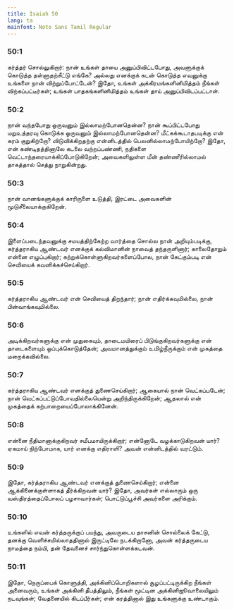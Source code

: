 ```yaml
---
title: Isaiah 50
lang: ta
mainfont: Noto Sans Tamil Regular
---
```


###  50:1

கர்த்தர் சொல்லுகிறார்: நான் உங்கள் தாயை அனுப்பிவிட்டபோது, அவளுக்குக் கொடுத்த தள்ளுதற்சீட்டு எங்கே? அல்லது எனக்குக் கடன் கொடுத்த எவனுக்கு உங்களை நான் விற்றுப்போட்டேன்? இதோ, உங்கள் அக்கிரமங்களினிமித்தம் நீங்கள் விற்கப்பட்டீர்கள்; உங்கள் பாதகங்களினிமித்தம் உங்கள் தாய் அனுப்பிவிடப்பட்டாள்.

###  50:2

நான் வந்தபோது ஒருவனும் இல்லாமற்போனதென்ன? நான் கூப்பிட்டபோது மறுஉத்தரவு கொடுக்க ஒருவனும் இல்லாமற்போனதென்ன? மீட்கக்கூடாதபடிக்கு என் கரம் குறுகிற்றோ? விடுவிக்கிறதற்கு என்னிடத்தில் பெலனில்லாமற்போயிற்றோ? இதோ, என் கண்டிதத்தினாலே கடலை வற்றப்பண்ணி, நதிகளை வெட்டாந்தரையாக்கிப்போடுகிறேன்; அவைகளிலுள்ள மீன் தண்ணீரில்லாமல் தாகத்தால் செத்து நாறுகின்றது.

###  50:3

நான் வானங்களுக்குக் காரிருளை உடுத்தி, இரட்டை அவைகளின் மூடுசீலையாக்குகிறேன்.

###  50:4

இளைப்படைந்தவனுக்கு சமயத்திற்கேற்ற வார்த்தை சொல்ல நான் அறியும்படிக்கு, கர்த்தராகிய ஆண்டவர் எனக்குக் கல்விமானின் நாவைத் தந்தருளினார்; காலைதோறும் என்னை எழுப்புகிறார்; கற்றுக்கொள்ளுகிறவர்களைப்போல, நான் கேட்கும்படி என் செவியைக் கவனிக்கச்செய்கிறார்.

###  50:5

கர்த்தராகிய ஆண்டவர் என் செவியைத் திறந்தார்; நான் எதிர்க்கவுமில்லை, நான் பின்வாங்கவுமில்லை.

###  50:6

அடிக்கிறவர்களுக்கு என் முதுகையும், தாடைமயிரைப் பிடுங்குகிறவர்களுக்கு என் தாடைகளையும் ஒப்புக்கொடுத்தேன்; அவமானத்துக்கும் உமிழ்நீருக்கும் என் முகத்தை மறைக்கவில்லை.

###  50:7

கர்த்தராகிய ஆண்டவர் எனக்குத் துணைசெய்கிறார்; ஆகையால் நான் வெட்கப்படேன்; நான் வெட்கப்பட்டுப்போவதில்லையென்று அறிந்திருக்கிறேன்; ஆதலால் என் முகத்தைக் கற்பாறையைப்போலாக்கினேன்.

###  50:8

என்னை நீதிமானாக்குகிறவர் சமீபமாயிருக்கிறார்; என்னோடே வழக்காடுகிறவன் யார்? ஏகமாய் நிற்போமாக, யார் எனக்கு எதிராளி? அவன் என்னிடத்தில் வரட்டும்.

###  50:9

இதோ, கர்த்தராகிய ஆண்டவர் எனக்குத் துணைசெய்கிறார்; என்னை ஆக்கினைக்குள்ளாகத் தீர்க்கிறவன் யார்? இதோ, அவர்கள் எல்லாரும் ஒரு வஸ்திரத்தைப்போலப் பழசாவார்கள்; பொட்டுப்பூச்சி அவர்களை அரிக்கும்.

###  50:10

உங்களில் எவன் கர்த்தருக்குப் பயந்து, அவருடைய தாசனின் சொல்லைக் கேட்டு, தனக்கு வெளிச்சமில்லாததினால் இருட்டிலே நடக்கிறானோ, அவன் கர்த்தருடைய நாமத்தை நம்பி, தன் தேவனைச் சார்ந்துகொள்ளக்கடவன்.

###  50:11

இதோ, நெருப்பைக் கொளுத்தி, அக்கினிப்பொறிகளால் சூழப்பட்டிருக்கிற நீங்கள் அனைவரும், உங்கள் அக்கினி தீபத்திலும், நீங்கள் மூட்டின அக்கினிஜூவாலையிலும் நடவுங்கள்; வேதனையில் கிடப்பீர்கள்; என் கரத்தினால் இது உங்களுக்கு உண்டாகும்.

